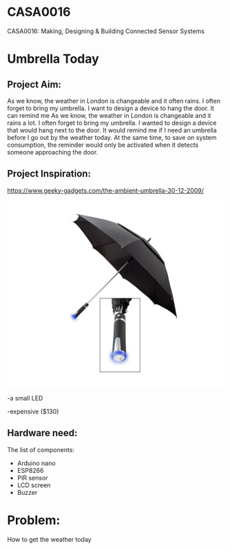 # CASA0016
CASA0016: Making, Designing &amp; Building Connected Sensor Systems

# Umbrella Today
## Project Aim:
As we know, the weather in London is changeable and it often rains. I often forget to bring my umbrella. I want to design a device to hang the door. It can remind me As we know, the weather in London is changeable and it rains a lot. I often forget to bring my umbrella. I wanted to design a device that would hang next to the door. It would remind me if I need an umbrella before I go out by the weather today. At the same time, to save on system consumption, the reminder would only be activated when it detects someone approaching the door.

## Project Inspiration:

https://www.geeky-gadgets.com/the-ambient-umbrella-30-12-2009/

![Other product](https://github.com/NXiaoya/CASA0016/blob/main/pictures/idea.png)

  -a small LED
  
  -expensive ($130)
  
## Hardware need:
The list of components:
   - Arduino nano
   - ESP8266
   - PIR sensor
   - LCD screen
   - Buzzer
   
  # Problem:
  How to get the weather today
